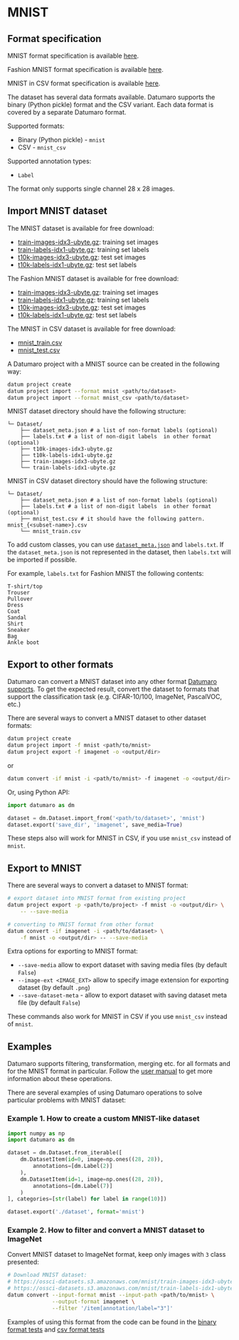 # MNIST

## Format specification

MNIST format specification is available [here](http://yann.lecun.com/exdb/mnist/).

Fashion MNIST format specification is available [here](https://github.com/zalandoresearch/fashion-mnist).

MNIST in CSV  format specification is available [here](https://pjreddie.com/projects/mnist-in-csv/).

The dataset has several data formats available. Datumaro supports the
binary (Python pickle) format and the CSV variant. Each data format is covered
by a separate Datumaro format.

Supported formats:
- Binary (Python pickle) - `mnist`
- CSV - `mnist_csv`

Supported annotation types:
- `Label`

The format only supports single channel 28 x 28 images.

## Import MNIST dataset

The MNIST dataset is available for free download:

- [train-images-idx3-ubyte.gz](https://ossci-datasets.s3.amazonaws.com/mnist/train-images-idx3-ubyte.gz):
  training set images
- [train-labels-idx1-ubyte.gz](https://ossci-datasets.s3.amazonaws.com/mnist/train-labels-idx1-ubyte.gz):
  training set labels
- [t10k-images-idx3-ubyte.gz](https://ossci-datasets.s3.amazonaws.com/mnist/t10k-images-idx3-ubyte.gz):
  test set images
- [t10k-labels-idx1-ubyte.gz](https://ossci-datasets.s3.amazonaws.com/mnist/t10k-labels-idx1-ubyte.gz):
  test set labels

The Fashion MNIST dataset is available for free download:

- [train-images-idx3-ubyte.gz](http://fashion-mnist.s3-website.eu-central-1.amazonaws.com/train-images-idx3-ubyte.gz):
  training set images
- [train-labels-idx1-ubyte.gz](http://fashion-mnist.s3-website.eu-central-1.amazonaws.com/train-labels-idx1-ubyte.gz):
  training set labels
- [t10k-images-idx3-ubyte.gz](http://fashion-mnist.s3-website.eu-central-1.amazonaws.com/t10k-images-idx3-ubyte.gz):
  test set images
- [t10k-labels-idx1-ubyte.gz](http://fashion-mnist.s3-website.eu-central-1.amazonaws.com/t10k-labels-idx1-ubyte.gz):
  test set labels

The MNIST in CSV dataset is available for free download:

- [mnist_train.csv](https://pjreddie.com/media/files/mnist_train.csv)
- [mnist_test.csv](https://pjreddie.com/media/files/mnist_test.csv)

A Datumaro project with a MNIST source can be created in the following way:

``` bash
datum project create
datum project import --format mnist <path/to/dataset>
datum project import --format mnist_csv <path/to/dataset>
```

MNIST dataset directory should have the following structure:

<!--lint disable fenced-code-flag-->
```
└─ Dataset/
    ├── dataset_meta.json # a list of non-format labels (optional)
    ├── labels.txt # a list of non-digit labels  in other format (optional)
    ├── t10k-images-idx3-ubyte.gz
    ├── t10k-labels-idx1-ubyte.gz
    ├── train-images-idx3-ubyte.gz
    └── train-labels-idx1-ubyte.gz
```

MNIST in CSV dataset directory should have the following structure:

<!--lint disable fenced-code-flag-->
```
└─ Dataset/
    ├── dataset_meta.json # a list of non-format labels (optional)
    ├── labels.txt # a list of non-digit labels  in other format (optional)
    ├── mnist_test.csv # it should have the following pattern. mnist_{<subset-name>}.csv
    └── mnist_train.csv
```

To add custom classes, you can use [`dataset_meta.json`](/docs/data-formats/formats/index.rst#dataset-meta-info-file)
and `labels.txt`.
If the `dataset_meta.json` is not represented in the dataset, then
`labels.txt` will be imported if possible.

For example, `labels.txt` for Fashion MNIST the following contents:

<!--lint disable fenced-code-flag-->
```
T-shirt/top
Trouser
Pullover
Dress
Coat
Sandal
Shirt
Sneaker
Bag
Ankle boot
```

## Export to other formats

Datumaro can convert a MNIST dataset into any other format [Datumaro supports](/docs/data-formats/formats/index.rst).
To get the expected result, convert the dataset to formats
that support the classification task (e.g. CIFAR-10/100, ImageNet, PascalVOC,
etc.)

There are several ways to convert a MNIST dataset to other dataset formats:

``` bash
datum project create
datum project import -f mnist <path/to/mnist>
datum project export -f imagenet -o <output/dir>
```
or
``` bash
datum convert -if mnist -i <path/to/mnist> -f imagenet -o <output/dir>
```

Or, using Python API:

```python
import datumaro as dm

dataset = dm.Dataset.import_from('<path/to/dataset>', 'mnist')
dataset.export('save_dir', 'imagenet', save_media=True)
```

These steps also will work for MNIST in CSV, if you use `mnist_csv`
instead of `mnist`.

## Export to MNIST

There are several ways to convert a dataset to MNIST format:

``` bash
# export dataset into MNIST format from existing project
datum project export -p <path/to/project> -f mnist -o <output/dir> \
    -- --save-media
```
``` bash
# converting to MNIST format from other format
datum convert -if imagenet -i <path/to/dataset> \
    -f mnist -o <output/dir> -- --save-media
```

Extra options for exporting to MNIST format:
- `--save-media` allow to export dataset with saving media files
  (by default `False`)
- `--image-ext <IMAGE_EXT>` allow to specify image extension
  for exporting dataset (by default `.png`)
- `--save-dataset-meta` - allow to export dataset with saving dataset meta
  file (by default `False`)

These commands also work for MNIST in CSV if you use `mnist_csv` instead of `mnist`.

## Examples

Datumaro supports filtering, transformation, merging etc. for all formats
and for the MNIST format in particular. Follow the [user manual](../../user-manual/how_to_use_datumaro/)
to get more information about these operations.

There are several examples of using Datumaro operations to solve
particular problems with MNIST dataset:

### Example 1. How to create a custom MNIST-like dataset

```python
import numpy as np
import datumaro as dm

dataset = dm.Dataset.from_iterable([
    dm.DatasetItem(id=0, image=np.ones((28, 28)),
        annotations=[dm.Label(2)]
    ),
    dm.DatasetItem(id=1, image=np.ones((28, 28)),
        annotations=[dm.Label(7)]
    )
], categories=[str(label) for label in range(10)])

dataset.export('./dataset', format='mnist')
```

### Example 2. How to filter and convert a MNIST dataset to ImageNet

Convert MNIST dataset to ImageNet format, keep only images with `3` class
presented:

``` bash
# Download MNIST dataset:
# https://ossci-datasets.s3.amazonaws.com/mnist/train-images-idx3-ubyte.gz
# https://ossci-datasets.s3.amazonaws.com/mnist/train-labels-idx1-ubyte.gz
datum convert --input-format mnist --input-path <path/to/mnist> \
              --output-format imagenet \
              --filter '/item[annotation/label="3"]'
```

Examples of using this format from the code can be found in
the [binary format tests](https://github.com/openvinotoolkit/datumaro/tree/develop/tests/test_mnist_format.py) and [csv format tests](https://github.com/openvinotoolkit/datumaro/tree/develop/tests/test_mnist_csv_format.py)
